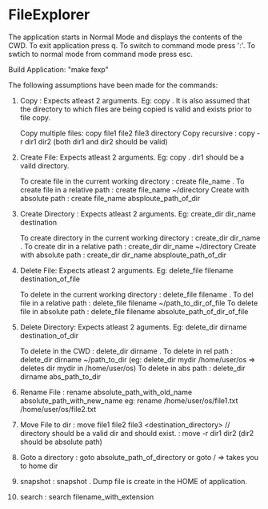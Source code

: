 # FileExplorer

The application starts in Normal Mode and displays the contents of the CWD. To exit application press q. To switch to command mode press ':'. To swtich to normal mode from command mode press esc. 

Build Application: "make fexp"

The following assumptions have been made for the commands:

1. Copy : Expects atleast 2 arguments. Eg: copy <file1> <dir1> . It is also assumed that the directory to which files are being copied is valid and 	      exists prior to file copy.
 
	  Copy multiple files: copy file1 file2 file3 directory
	  Copy recursive     : copy -r dir1 dir2 (both dir1 and dir2 should be valid)


2. Create File: Expects atleast 2 arguments. Eg: copy <file1> <dir1> . dir1 should be a vaild directory. 

	To create file in the current working directory	: create file_name .
	To create file in a relative path              	: create file_name ~/directory
	Create with absolute path		       	: create file_name absploute_path_of_dir

3. Create Directory : Expects atleast 2 arguments. Eg: create_dir dir_name destination

	To create directory in the current working directory	: create_dir dir_name .
	To create dir in a relative path              		: create_dir dir_name ~/directory
	Create with absolute path		       		: create_dir dir_name absploute_path_of_dir

4. Delete File: Expects atleast 2 arguments. Eg: delete_file filename destination_of_file


	To delete in the current working directory		: delete_file filename .
	To del file in a relative path              		: delete_file filename ~/path_to_dir_of_file
	To delete file in absolute path				: delete_file filename absolute_path_of_dir_of_file

5. Delete Directory: Expects atleast 2 aguments. Eg: delete_dir dirname destination_of_dir

	To delete in the CWD	: delete_dir dirname .
	To delete in rel path	: delete_dir dirname ~/path_to_dir (eg: delete_dir mydir /home/user/os => deletes dir mydir in /home/user/os)
	To delete in abs path	: delete_dir dirname abs_path_to_dir

6. Rename File : rename absolute_path_with_old_name absolute_path_with_new_name eg: rename /home/user/os/file1.txt /home/user/os/file2.txt

7. Move File to dir	: move file1 file2 file3 <destination_directory> // directory should be a valid dir and should exist.
			: move -r dir1 dir2 (dir2 should be absolute path)

8. Goto a directory	: goto absolute_path_of_directory or goto / => takes you to home dir

9. snapshot		: snapshot <absolute path of directory to be snapped> <name of the dump file>. Dump file is create in the HOME of application.

10. search 		: search filename_with_extension 
	

 


